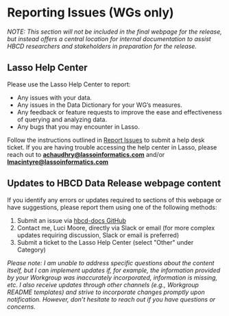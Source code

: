 # Reporting Issues (WGs only)

*NOTE: This section will not be included in the final webpage for the release, but instead offers a central location for internal documentation to assist HBCD researchers and stakeholders in preparation for the release.*

## Lasso Help Center
Please use the Lasso Help Center to report: 

- Any issues with your data.
- Any issues in the Data Dictionary for your WG’s measures.
- Any feedback or feature requests to improve the ease and effectiveness of querying and analyzing data. 
- Any bugs that you may encounter in Lasso.

Follow the instructions outlined in [Report Issues](../reportissue.md) to submit a help desk ticket. If you are having trouble accessing the help center in Lasso, please reach out to **achaudhry@lassoinformatics.com** and/or **lmacintyre@lassoinformatics.com**

## Updates to HBCD Data Release webpage content

If you identify any errors or updates required to sections of this webpage or have suggestions, please report them using one of the following methods:

1. Submit an issue via [hbcd-docs GitHub](https://github.com/DCAN-Labs/hbcd-docs/issues) 
2. Contact me, Luci Moore, directly via Slack or email (for more complex updates requiring discussion, Slack or email is preferred)
3. Submit a ticket to the Lasso Help Center (select "Other" under Category)

*Please note: I am unable to address specific questions about the content itself, but I can implement updates if, for example, the information provided by your Workgroup was inaccurately incorporated, information is missing, etc. I also receive updates through other channels (e.g., Workgroup README templates) and strive to incorporate changes promptly upon notification. However, don’t hesitate to reach out if you have questions or concerns.*

